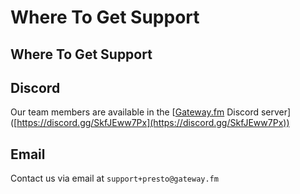 # Where To Get Support

## Where To Get Support

## Discord

Our team members are available in the \[[Gateway.fm](http://gateway.fm) Discord server]\([https://discord.gg/SkfJEww7Px](https://discord.gg/SkfJEww7Px))

## Email

Contact us via email at `support+presto@gateway.fm`
